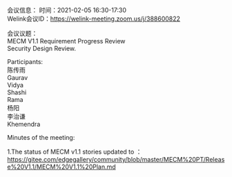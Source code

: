 会议信息：
时间：2021-02-05 16:30-17:30  
Welink会议ID：https://welink-meeting.zoom.us/j/388600822

会议议题：  
MECM V1.1 Requirement Progress Review  
Security Design Review.  


Participants:  
陈传雨  
Gaurav  
Vidya  
Shashi  
Rama  
杨阳  
李治谦  
Khemendra  

Minutes of the meeting:  

1.The status of MECM v1.1 stories updated to ：https://gitee.com/edgegallery/community/blob/master/MECM%20PT/Release%20V1.1/MECM%20V1.1%20Plan.md  

